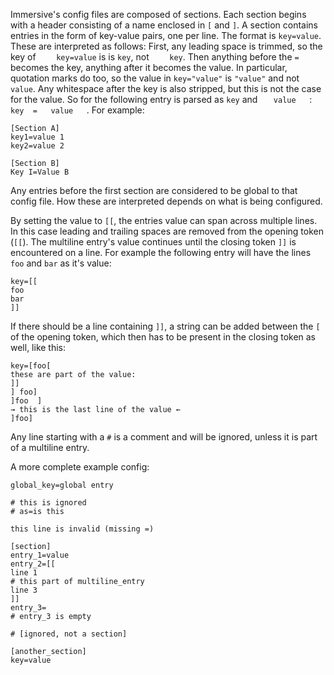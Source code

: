Immersive's config files are composed of sections. Each section begins with a
header consisting of a name enclosed in `[` and `]`. A section contains
entries in the form of key-value pairs, one per line. The format is
`key=value`. These are interpreted as follows: First, any leading space is
trimmed, so the key of `    key=value` is is `key`, not `    key`. Then
anything before the `=` becomes the key, anything after it becomes the value.
In particular, quotation marks do too, so the value in `key="value"` is
`"value"` and not `value`. Any whitespace after the key is also stripped, but
this is not the case for the value. So for the following entry is parsed as
`key` and `   value   `: `  key  =   value   `. For example:

```
[Section A]
key1=value 1
key2=value 2

[Section B]
Key I=Value B
```

Any entries before the first section are considered to be global to that
config file. How these are interpreted depends on what is being configured.

By setting the value to `[[`, the entries value can span across multiple
lines. In this case leading and trailing spaces are removed from the opening
token (`[[`). The multiline entry's value continues until the closing token
`]]` is encountered on a line. For example the following entry will have the
lines `foo` and `bar` as it's value:

```
key=[[
foo
bar
]]
```

If there should be a line containing `]]`, a string can be added between the
`[` of the opening token, which then has to be present in the closing token as
well, like this:

```
key=[foo[
these are part of the value:
]]
] foo]
]foo  ]
→ this is the last line of the value ←
]foo]
```

Any line starting with a `#` is a comment and will be ignored, unless it is
part of a multiline entry.

A more complete example config:

```
global_key=global entry

# this is ignored
# as=is this

this line is invalid (missing =)

[section]
entry_1=value
entry_2=[[
line 1
# this part of multiline_entry
line 3
]]
entry_3=
# entry_3 is empty

# [ignored, not a section]

[another_section]
key=value
```